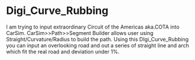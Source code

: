 # Digi_Curve_Rubbing
I am trying to input extraordinary Circuit of the Americas aka.COTA into CarSim. CarSim>>Path>>Segment Builder allows user using Straight/Curvature/Radius to build the path. Using this DIgi_Curve_Rubbing you can input an overlooking road and out a series of straight line and arch which fit the real road and deviation under 1%.
